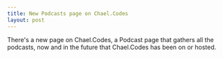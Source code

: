 ```yaml
---
title: New Podcasts page on Chael.Codes
layout: post
---
```

There's a new page on Chael.Codes, a Podcast page that gathers all the podcasts, now and in the future that Chael.Codes has been on or hosted.
